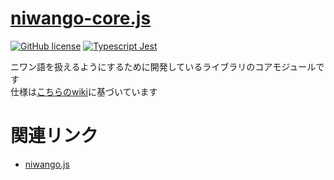 # [niwango-core.js](https://github.com/xpadev-net/niwango/)
[![GitHub license](https://img.shields.io/badge/license-MIT-blue.svg)](https://github.com/xpadev-net/niwango-core/blob/master/LICENSE) [![Typescript Jest](https://github.com/xpadev-net/niwango.js/actions/workflows/jest.yml/badge.svg)](https://github.com/xpadev-net/niwango.js/actions/workflows/jest.yml)

ニワン語を扱えるようにするために開発しているライブラリのコアモジュールです  
仕様は[こちらのwiki](https://web.archive.org/web/20161026165155id_/http://nicowiki.com/?%E3%83%8B%E3%83%AF%E3%83%B3%E8%AA%9E)に基づいています

# 関連リンク
- [niwango.js](https://xpadev-net.github.io/niwango.js)
